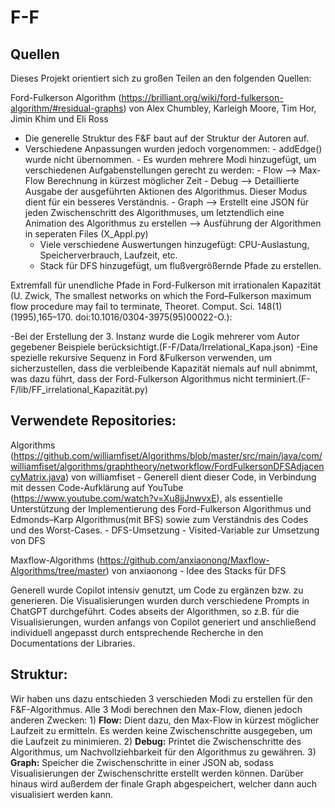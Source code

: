 # F-F
## Quellen
Dieses Projekt orientiert sich zu großen Teilen an den folgenden Quellen:

Ford-Fulkerson Algorithm (https://brilliant.org/wiki/ford-fulkerson-algorithm/#residual-graphs) von Alex Chumbley, Karleigh Moore, Tim Hor, Jimin Khim und Eli Ross
    
- Die generelle Struktur des F&F baut auf der Struktur der Autoren auf.
- Verschiedene Anpassungen wurden jedoch vorgenommen:
        - addEdge() wurde nicht übernommen.
        - Es wurden mehrere Modi hinzugefügt, um verschiedenen Aufgabenstellungen gerecht zu werden:
        - Flow --> Max-Flow Berechnung in kürzest möglicher Zeit
        - Debug --> Detaillierte Ausgabe der ausgeführten Aktionen des Algorithmus. Dieser Modus dient für ein besseres Verständnis.
        - Graph --> Erstellt eine JSON für jeden Zwischenschritt des Algorithmuses, um letztendlich eine Animation des Algorithmus zu erstellen
        --> Ausführung der Algorithmen in seperaten Files (X_Appl.py)
    - Viele verschiedene Auswertungen hinzugefügt: CPU-Auslastung, Speicherverbrauch, Laufzeit, etc.
    - Stack für DFS hinzugefügt, um flußvergrößernde Pfade zu erstellen.

Extremfall für unendliche Pfade in Ford-Fulkerson mit irrationalen Kapazität (U. Zwick, The smallest networks on which the Ford–Fulkerson maximum flow procedure may fail to terminate, Theoret. Comput. Sci. 148(1) (1995),165–170. doi:10.1016/0304-3975(95)00022-O.):

   -Bei der Erstellung der 3. Instanz wurde die Logik mehrerer vom Autor gegebener Beispiele berücksichtigt.(F-F/Data/Irrelational_Kapa.json)
   -Eine spezielle rekursive Sequenz in Ford &Fulkerson verwenden, um sicherzustellen, dass die verbleibende Kapazität niemals auf null abnimmt, was dazu führt, dass der Ford-Fulkerson Algorithmus nicht terminiert.(F-F/lib/FF_irrelational_Kapazität.py)

## Verwendete Repositories:
Algorithms (https://github.com/williamfiset/Algorithms/blob/master/src/main/java/com/williamfiset/algorithms/graphtheory/networkflow/FordFulkersonDFSAdjacencyMatrix.java) von williamfiset
    - Generell dient dieser Code, in Verbindung mit dessen Code-Aufklärung auf YouTube (https://www.youtube.com/watch?v=Xu8jjJnwvxE), als essentielle Unterstützung der Implementierung des Ford-Fulkerson Algorithmus und Edmonds–Karp Algorithmus(mit BFS) sowie zum Verständnis des Codes und des Worst-Cases.
    - DFS-Umsetzung
    - Visited-Variable zur Umsetzung von DFS

Maxflow-Algorithms (https://github.com/anxiaonong/Maxflow-Algorithms/tree/master) von anxiaonong
    - Idee des Stacks für DFS


Generell wurde Copilot intensiv genutzt, um Code zu ergänzen bzw. zu generieren. Die Visualisierungen wurden durch verschiedene Prompts in ChatGPT durchgeführt. Codes abseits der Algorithmen, so z.B. für die Visualisierungen, wurden anfangs von Copilot generiert und anschließend individuell angepasst durch entsprechende Recherche in den Documentations der Libraries.

## Struktur:
Wir haben uns dazu entschieden 3 verschieden Modi zu erstellen für den F&F-Algorithmus. Alle 3 Modi berechnen den Max-Flow, dienen jedoch anderen Zwecken:
    1) **Flow:** Dient dazu, den Max-Flow in kürzest möglicher Laufzeit zu ermitteln. Es werden keine Zwischenschritte ausgegeben, um die Laufzeit zu minimieren.
    2) **Debug:** Printet die Zwischenschritte des Algorithmus, um Nachvollziehbarkeit für den Algorithmus zu gewähren.
    3) **Graph:** Speicher die Zwischenschritte in einer JSON ab, sodass Visualisierungen der Zwischenschritte erstellt werden können. Darüber hinaus wird außerdem der finale Graph abgespeichert, welcher dann auch visualisiert werden kann.

